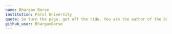 ```yaml
---
name: Bhargav Borse
institution: Parul University
quote: So turn the page, get off the ride. You are the author of the book of your life.
github_user: BhargavBorse
---
```

